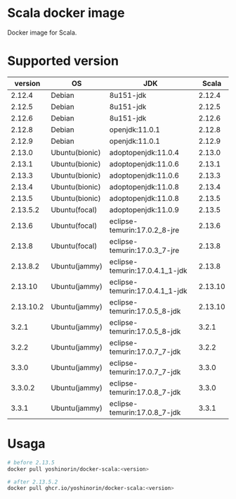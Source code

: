 # Scala docker image

Docker image for Scala.

# Supported version

|version|OS|JDK|Scala|
|---|---|---|---|
|2.12.4|Debian|8u151-jdk|2.12.4|
|2.12.5|Debian|8u151-jdk|2.12.5|
|2.12.6|Debian|8u151-jdk|2.12.6|
|2.12.8|Debian|openjdk:11.0.1|2.12.8|
|2.12.9|Debian|openjdk:11.0.1|2.12.9|
|2.13.0|Ubuntu(bionic)|adoptopenjdk:11.0.4|2.13.0|
|2.13.1|Ubuntu(bionic)|adoptopenjdk:11.0.6|2.13.1|
|2.13.3|Ubuntu(bionic)|adoptopenjdk:11.0.6|2.13.3|
|2.13.4|Ubuntu(bionic)|adoptopenjdk:11.0.8|2.13.4|
|2.13.5|Ubuntu(bionic)|adoptopenjdk:11.0.8|2.13.5|
|2.13.5.2|Ubuntu(focal)|adoptopenjdk:11.0.9|2.13.5|
|2.13.6|Ubuntu(focal)|eclipse-temurin:17.0.2_8-jre|2.13.6|
|2.13.8|Ubuntu(focal)|eclipse-temurin:17.0.3_7-jre|2.13.8|
|2.13.8.2|Ubuntu(jammy)|eclipse-temurin:17.0.4.1_1-jdk|2.13.8|
|2.13.10|Ubuntu(jammy)|eclipse-temurin:17.0.4.1_1-jdk|2.13.10|
|2.13.10.2|Ubuntu(jammy)|eclipse-temurin:17.0.5_8-jdk|2.13.10|
|3.2.1|Ubuntu(jammy)|eclipse-temurin:17.0.5_8-jdk|3.2.1|
|3.2.2|Ubuntu(jammy)|eclipse-temurin:17.0.7_7-jdk|3.2.2|
|3.3.0|Ubuntu(jammy)|eclipse-temurin:17.0.7_7-jdk|3.3.0|
|3.3.0.2|Ubuntu(jammy)|eclipse-temurin:17.0.8_7-jdk|3.3.0|
|3.3.1|Ubuntu(jammy)|eclipse-temurin:17.0.8_7-jdk|3.3.1|

# Usaga

```sh
# before 2.13.5
docker pull yoshinorin/docker-scala:<version>

# after 2.13.5.2
docker pull ghcr.io/yoshinorin/docker-scala:<version>
```